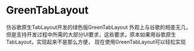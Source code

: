 # GreenTabLayout
仿谷歌原生TabLayout开发的绿色版GreenTabLayout
外观上与谷歌的相差无几，但是支持开发过程中所需的大部分UI要求，这些要求，原本如果用谷歌原生TabLayout，实现起来不是那么方便，
现在使用GreenTabLayout可以轻松实现
# 
